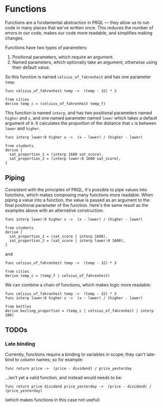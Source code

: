# Functions

<!--
TODOs:
- Examples are a bit artificial — the interp is just "divide by 100" in one case!  -->

Functions are a fundamental abstraction in PRQL — they allow us to run code in
many places that we've written once. This reduces the number of errors in our
code, makes our code more readable, and simplifies making changes.

Functions have two types of parameters:

1. Positional parameters, which require an argument.
2. Named parameters, which optionally take an argument, otherwise using their
   default value.

So this function is named `celsius_of_fahrenheit` and has one parameter `temp`:

```prql
func celsius_of_fahrenheit temp ->  (temp - 32) * 3

from cities
derive temp_c = (celsius_of_fahrenheit temp_f)
```

This function is named `interp`, and has two positional parameters named
`higher` and `x`, and one named parameter named `lower` which takes a default
argument of `0`. It calculates the proportion of the distance that `x` is
between `lower` and `higher`.

```prql
func interp lower:0 higher x ->  (x - lower) / (higher - lower)

from students
derive [
  sat_proportion_1 = (interp 1600 sat_score),
  sat_proportion_2 = (interp lower:0 1600 sat_score),
]
```

## Piping

Consistent with the principles of PRQL, it's possible to pipe values into
functions, which makes composing many functions more readable. When piping a
value into a function, the value is passed as an argument to the final
positional parameter of the function. Here's the same result as the examples
above with an alternative construction:

```prql
func interp lower:0 higher x ->  (x - lower) / (higher - lower)

from students
derive [
  sat_proportion_1 = (sat_score | interp 1600),
  sat_proportion_2 = (sat_score | interp lower:0 1600),
]
```

and

```prql
func celsius_of_fahrenheit temp ->  (temp - 32) * 3

from cities
derive temp_c = (temp_f | celsius_of_fahrenheit)
```

We can combine a chain of functions, which makes logic more readable:

```prql
func celsius_of_fahrenheit temp ->  (temp - 32) * 3
func interp lower:0 higher x ->  (x - lower) / (higher - lower)

from kettles
derive boiling_proportion = (temp_c | celsius_of_fahrenheit | interp 100)
```

## TODOs

### Late binding

Currently, functions require a binding to variables in scope; they can't
late-bind to column names; so for example:

```prql_no_test
func return price ->  (price - dividend) / price_yesterday
```

...isn't yet a valid function, and instead would needs to be:

```prql_no_test
func return price dividend price_yesterday ->  (price - dividend) / (price_yesterday)
```

(which makes functions in this case not useful)
